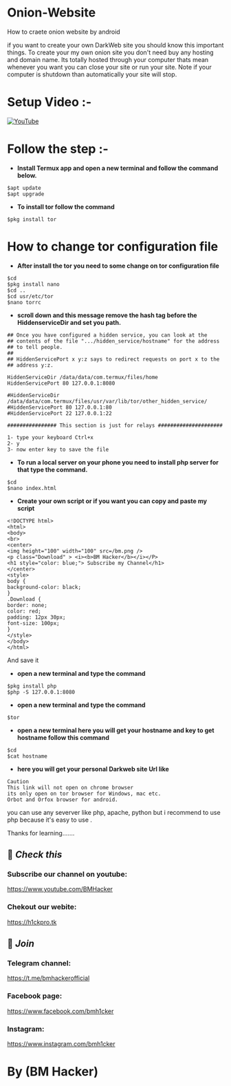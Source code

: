 # Onion-Website
How to craete onion website by android

if  you want to create your own DarkWeb site you should know this important things. To create your my own onion site you don't need buy any hosting and domain name.
Its totally hosted through your computer thats mean whenever you want you can close your site or run your site.
Note if your computer is shutdown than automatically your site will stop.

# Setup Video :-
[![YouTube](https://img.youtube.com/vi/BM40sdhlams/0.jpg)](https://youtu.be/BM40sdhlams)

# Follow the step :-

* **Install Termux app and open a new terminal and follow the command below.**

```
$apt update 
$apt upgrade
```

* **To install tor follow the command**

```
$pkg install tor
```

# How to change tor configuration file

* **After install the tor you need to some change on tor configuration file**

```
$cd
$pkg install nano
$cd ..
$cd usr/etc/tor
$nano torrc
```

* **scroll down and this message remove the hash tag before the HiddenserviceDir and set you path.**


```
## Once you have configured a hidden service, you can look at the
## contents of the file ".../hidden_service/hostname" for the address
## to tell people.
##
## HiddenServicePort x y:z says to redirect requests on port x to the
## address y:z.

HiddenServiceDir /data/data/com.termux/files/home
HiddenServicePort 80 127.0.0.1:8080

#HiddenServiceDir /data/data/com.termux/files/usr/var/lib/tor/other_hidden_service/
#HiddenServicePort 80 127.0.0.1:80
#HiddenServicePort 22 127.0.0.1:22

################ This section is just for relays #####################
```

```
1- type your keyboard Ctrl+x 
2- y 
3- now enter key to save the file
```

* **To run a local server on your phone you need to install php server for that type the command.**

```
$cd
$nano index.html
```

* **Create your own script or if you want you can copy and paste my script**

```
<!DOCTYPE html>
<html>
<body>
<br>
<center>
<img height="100" width="100" src=/bm.png />
<p class="Download" > <i><b>BM Hacker</b></i></P>
<h1 style="color: blue;"> Subscribe my Channel</h1>
</center>
<style>
body {
background-color: black;
}
.Download {
border: none;
color: red;
padding: 12px 30px;
font-size: 100px;
}
</style>
</body>
</html>
```
And save it

* **open a new terminal and type the command**

```
$pkg install php
$php -S 127.0.0.1:8080
```

* **open a new terminal and type the command**

```
$tor
```

* **open a new terminal here you will get your hostname and key to get hostname follow this command**

```
$cd
$cat hostname
```

* **here you will get your personal Darkweb site Url like**

```
Caution
This link will not open on chrome browser
its only open on tor browser for Windows, mac etc.
Orbot and Orfox browser for android.
```

you can use any severver like php, apache, python but i recommend to use php because it's easy to use .

Thanks for learning.......

## 🔗 ***Check this***

### Subscribe our channel on youtube:
https://www.youtube.com/BMHacker

### Chekout our webite:
https://h1ckpro.tk

## 👥 ***Join***

### Telegram channel:
https://t.me/bmhackerofficial

### Facebook page:
https://www.facebook.com/bmh1cker

### Instagram: 
https://www.instagram.com/bmh1cker

# By (BM Hacker)

